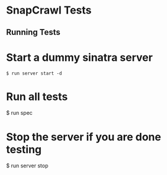 SnapCrawl Tests
==================================================

Running Tests
--------------------------------------------------

  # Start a dummy sinatra server
	$ run server start -d

  # Run all tests
  $ run spec

  # Stop the server if you are done testing
  $ run server stop
